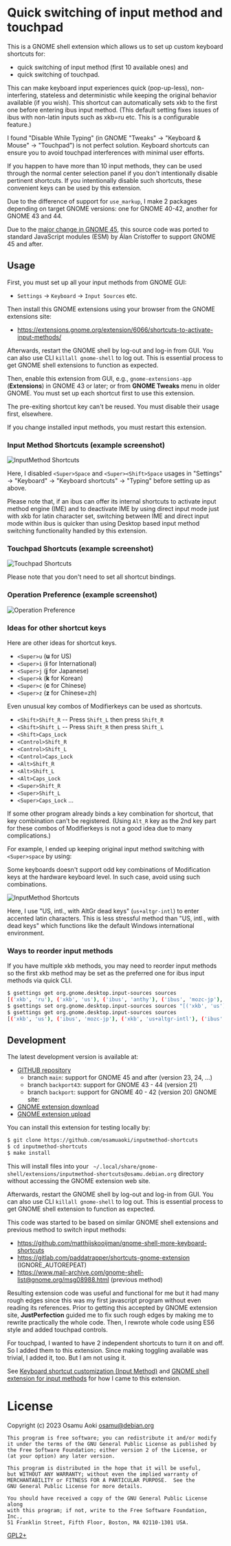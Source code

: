 Quick switching of input method and touchpad
============================================

This is a GNOME shell extension which allows us to set up custom keyboard
shortcuts for:
- quick switching of input method (first 10 available ones) and
- quick switching of touchpad.

This can make keyboard input experiences quick (pop-up-less), non-interfering,
stateless and deterministic while keeping the original behavior available (if
you wish).  This shortcut can automatically sets xkb to the first one before
entering ibus input method.  (This default setting fixes issues of ibus with
non-latin inputs such as xkb=ru etc. This is a configurable feature.)

I found "Disable While Typing" (in GNOME "Tweaks" -> "Keyboard & Mouse" ->
"Touchpad") is not perfect solution. Keyboard shortcuts can ensure you to avoid
touchpad interferences with minimal user efforts.

If you happen to have more than 10 input methods, they can be used through the
normal center selection panel if you don't intentionally disable pertinent
shortcuts.  If you intentionally disable such shortcuts, these convenient
keys can be used by this extension.

Due to the difference of support for `use_markup`, I make 2 packages depending
on target GNOME versions: one for GNOME 40-42, another for GNOME 43 and 44.

Due to the
[major change in GNOME 45](https://blogs.gnome.org/shell-dev/2023/09/02/extensions-in-gnome-45/),
this source code was ported to standard JavaScript modules (ESM) by Álan
Crístoffer to support GNOME 45 and after.

## Usage

First, you must set up all your input methods from GNOME GUI:

- `Settings` -> `Keyboard` -> `Input Sources` etc.

Then install this GNOME extensions using your browser from the GNOME extensions site:

- https://extensions.gnome.org/extension/6066/shortcuts-to-activate-input-methods/

Afterwards, restart the GNOME shell by log-out and log-in from GUI.  You can
also use CLI `killall gnome-shell` to log out.  This is essential process to
get GNOME shell extensions to function as expected.

Then, enable this extension from GUI, e.g., `gnome-extensions-app`
(**Extensions**) in GNOME 43 or later; or from **GNOME Tweaks** menu in older
GNOME. You must set up each shortcut first to use this extension.

The pre-exiting shortcut key can't be reused.  You must disable their usage
first, elsewhere.

If you change installed input methods, you must restart this extension.

### Input Method Shortcuts (example screenshot)

![InputMethod Shortcuts](pref-im.png)

Here, I disabled `<Super>Space` and `<Super><Shift>Space` usages in "Settings"
-> "Keyboard" -> "Keyboard shortcuts" -> "Typing" before setting up as above.

Please note that, if an ibus can offer its internal shortcuts to activate input
method engine (IME) and to deactivate IME by using direct input mode just with
xkb for latin character set, switching between IME and direct input mode within
ibus is quicker than using Desktop based input method switching functionality
handled by this extension.

### Touchpad Shortcuts (example screenshot)

![Touchpad Shortcuts](pref-tp.png)

Please note that you don't need to set all shortcut bindings.

### Operation Preference (example screenshot)

![Operation Preference](pref-op.png)

### Ideas for other shortcut keys

Here are other ideas for shortcut keys.

- `<Super>u` (**u** for US)
- `<Super>i` (**i** for International)
- `<Super>j` (**j** for Japanese)
- `<Super>k` (**k** for Korean)
- `<Super>c` (**c** for Chinese)
- `<Super>z` (**z** for Chinese=zh)

Even unusual key combos of Modifierkeys can be used as shortcuts.

- `<Shift>Shift_R` -- Press `Shift_L` then press `Shift_R`
- `<Shift>Shift_L` -- Press `Shift_R` then press `Shift_L`
- `<Shift>Caps_Lock`
- `<Control>Shift_R`
- `<Control>Shift_L`
- `<Control>Caps_Lock`
- `<Alt>Shift_R`
- `<Alt>Shift_L`
- `<Alt>Caps_Lock`
- `<Super>Shift_R`
- `<Super>Shift_L`
- `<Super>Caps_Lock`
...

If some other program already binds a key combination for shortcut, that key
combination can't be registered.  (Using `Alt_R` key as the 2nd key part for
these combos of Modifierkeys is not a good idea due to many complications.)

For example, I ended up keeping original input method switching with
`<Super>space` by using:

Some keyboards doesn't support odd key combinations of Modification keys at the
hardware keyboard level.  In such case, avoid using such combinations.

![InputMethod Shortcuts](pref-im-alt2.png)

Here, I use "US, intl., with AltGr dead keys" (`us+altgr-intl`) to enter
accented latin characters.  This is less stressful method than "US, intl., with
dead keys" which functions like the default Windows international environment.

### Ways to reorder input methods

If you have multiple xkb methods, you may need to reorder input methods so the
first xkb method may be set as the preferred one for ibus input methods via
quick CLI.

```sh
$ gsettings get org.gnome.desktop.input-sources sources
[('xkb', 'ru'), ('xkb', 'us'), ('ibus', 'anthy'), ('ibus', 'mozc-jp'), ('xkb', 'us+altgr-intl')]
$ gsettings set org.gnome.desktop.input-sources sources "[('xkb', 'us'), ('ibus', 'mozc-jp'), ('xkb', 'us+altgr-intl'), ('ibus', 'anthy'), ('xkb', 'ru')]"
$ gsettings get org.gnome.desktop.input-sources sources
[('xkb', 'us'), ('ibus', 'mozc-jp'), ('xkb', 'us+altgr-intl'), ('ibus', 'anthy'), ('xkb', 'ru')]
```

## Development

The latest development version is available at:

* [GITHUB repository](https://github.com/osamuaoki/inputmethod-shortcuts)
    * branch `main`: support for GNOME 45 and after (version 23, 24, ...)
    * branch `backport43`: support for GNOME 43 - 44 (version 21)
    * branch `backport`: support for GNOME 40 - 42 (version 20)
GNOME site:
* [GNOME extension download](https://extensions.gnome.org/extension/6066/shortcuts-to-activate-input-methods/)
* [GNOME extension upload](https://extensions.gnome.org/upload)

You can install this extension for testing locally by:

```sh
$ git clone https://github.com/osamuaoki/inputmethod-shortcuts
$ cd inputmethod-shortcuts
$ make install
```

This will install files into your `
~/.local/share/gnome-shell/extensions/inputmethod-shortcuts@osamu.debian.org`
directory without accessing the GNOME extension web site.

Afterwards, restart the GNOME shell by log-out and log-in from GUI.  You can
also use CLI `killall gnome-shell` to log out.  This is essential process to
get GNOME shell extension to function as expected.

This code was started to be based on similar GNOME shell extensions and
previous method to switch input methods:
 - https://github.com/matthijskooijman/gnome-shell-more-keyboard-shortcuts
 - https://gitlab.com/paddatrapper/shortcuts-gnome-extension (IGNORE_AUTOREPEAT)
 - https://www.mail-archive.com/gnome-shell-list@gnome.org/msg08988.html (previous method)

Resulting extension code was useful and functional for me but it had many rough
edges since this was my first javascript program without even reading its
references. Prior to getting this accepted by GNOME extension site,
**JustPerfection** guided me to fix such rough edges by making me to rewrite
practically the whole code.  Then, I rewrote whole code using ES6 style and
added touchpad controls.

For touchpad, I wanted to have 2 independent shortcuts to turn it on and off.
So I added them to this extension.  Since making toggling available was
trivial, I added it, too.  But I am not using it.

See [Keyboard shortcut customization (Input Method)](https://osamuaoki.github.io/en/2023/02/25/debian-usability-2023/#keyboard-shortcut-customization-input-method)
and [GNOME shell extension for input methods](https://osamuaoki.github.io/en/2023/06/19/gnome-im-1/)
for how I came to this extension.

License
=======
Copyright (c) 2023 Osamu Aoki <osamu@debian.org>

    This program is free software; you can redistribute it and/or modify
    it under the terms of the GNU General Public License as published by
    the Free Software Foundation; either version 2 of the License, or
    (at your option) any later version.

    This program is distributed in the hope that it will be useful,
    but WITHOUT ANY WARRANTY; without even the implied warranty of
    MERCHANTABILITY or FITNESS FOR A PARTICULAR PURPOSE.  See the
    GNU General Public License for more details.

    You should have received a copy of the GNU General Public License along
    with this program; if not, write to the Free Software Foundation, Inc.,
    51 Franklin Street, Fifth Floor, Boston, MA 02110-1301 USA.

[GPL2+](LICENSE)

